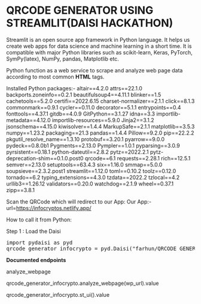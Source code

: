 # QRCODE GENERATOR USING STREAMLIT(DAISI HACKATHON)

Streamlit is an open source app framework in Python language. It helps us create web apps for data science and machine learning in a short time. It is compatible with major Python libraries such as scikit-learn, Keras, PyTorch, SymPy(latex), NumPy, pandas, Matplotlib etc.

Python function as a web service to scrape and analyze web page data according to most common **HTML** tags.

Installed Python packages:-
altair==4.2.0
attrs==22.1.0
backports.zoneinfo==0.2.1
beautifulsoup4==4.11.1
blinker==1.5
cachetools==5.2.0
certifi==2022.6.15
charset-normalizer==2.1.1
click==8.1.3
commonmark==0.9.1
cycler==0.11.0
decorator==5.1.1
entrypoints==0.4
fonttools==4.37.1
gitdb==4.0.9
GitPython==3.1.27
idna==3.3
importlib-metadata==4.12.0
importlib-resources==5.9.0
Jinja2==3.1.2
jsonschema==4.15.0
kiwisolver==1.4.4
MarkupSafe==2.1.1
matplotlib==3.5.3
numpy==1.23.2
packaging==21.3
pandas==1.4.4
Pillow==9.2.0
pip==22.2.2
pkgutil_resolve_name==1.3.10
protobuf==3.20.1
pyarrow==9.0.0
pydeck==0.8.0b1
Pygments==2.13.0
Pympler==1.0.1
pyparsing==3.0.9
pyrsistent==0.18.1
python-dateutil==2.8.2
pytz==2022.2.1
pytz-deprecation-shim==0.1.0.post0
qrcode==6.1
requests==2.28.1
rich==12.5.1
semver==2.13.0
setuptools==63.4.3
six==1.16.0
smmap==5.0.0
soupsieve==2.3.2.post1
streamlit==1.12.0
toml==0.10.2
toolz==0.12.0
tornado==6.2
typing_extensions==4.3.0
tzdata==2022.2
tzlocal==4.2
urllib3==1.26.12
validators==0.20.0
watchdog==2.1.9
wheel==0.37.1
zipp==3.8.1

Scan the QRCode which will redirect to our App:
Our App:-
  url=https://infocryptos.netlify.app/

How to call it from Python:

Step 1 : Load the Daisi
<pre>
import pydaisi as pyd
qrcode_generator_infocrypto = pyd.Daisi("farhun/QRCODE GENERATOR-INFOCRYPTO")
</pre>


**Documented endpoints**

analyze_webpage

qrcode_generator_infocrypto.analyze_webpage(wp_url).value

qrcode_generator_infocrypto.st_ui().value




